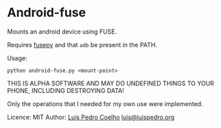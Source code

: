 # Android-fuse

Mounts an android device using FUSE.

Requires [fusepy](https://github.com/terencehonles/fusepy) and that `adb` be
present in the PATH.

Usage:

    python android-fuse.py <mount-point>

THIS IS ALPHA SOFTWARE AND MAY DO UNDEFINED THINGS TO YOUR PHONE, INCLUDING
DESTROYING DATA!

Only the operations that I needed for my own use were implemented.

Licence: MIT
Author: [Luis Pedro Coelho](http://luispedro.org) [luis@luispedro.org](mailto:luis@luispedro.org)

